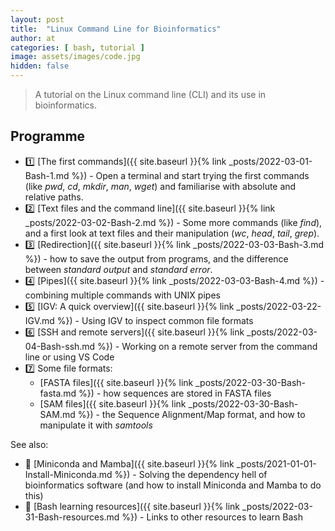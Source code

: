 ```yaml
---
layout: post
title:  "Linux Command Line for Bioinformatics"
author: at
categories: [ bash, tutorial ]
image: assets/images/code.jpg
hidden: false
---
```


> A tutorial on the Linux command line (CLI) and its use in bioinformatics.



## Programme

- :one: [The first commands]({{ site.baseurl }}{% link _posts/2022-03-01-Bash-1.md %}) - Open a terminal and start trying the first commands (like *pwd*, *cd*, *mkdir*, *man*, *wget*) and familiarise with absolute and relative paths.
- :two: [Text files and the command line]({{ site.baseurl }}{% link _posts/2022-03-02-Bash-2.md %}) - Some more commands (like *find*), and a first look at text files and their manipulation (*wc*, *head*, *tail*, *grep*).
- :three: [Redirection]({{ site.baseurl }}{% link _posts/2022-03-03-Bash-3.md %}) - how to save the output from programs, and the difference between *standard output* and *standard error*.
- :four: [Pipes]({{ site.baseurl }}{% link _posts/2022-03-03-Bash-4.md %}) - combining multiple commands with UNIX pipes
- :five: [IGV: A quick overview]({{ site.baseurl }}{% link _posts/2022-03-22-IGV.md %}) - Using IGV to inspect common file formats
- :six: [SSH and remote servers]({{ site.baseurl }}{% link _posts/2022-03-04-Bash-ssh.md %}) - Working on a remote server from the command line or using VS Code
- :seven: Some file formats:
  - [FASTA files]({{ site.baseurl }}{% link _posts/2022-03-30-Bash-fasta.md %}) - how sequences are stored in FASTA files
  -  [SAM files]({{ site.baseurl }}{% link _posts/2022-03-30-Bash-SAM.md %}) - the Sequence Alignment/Map format, and how to manipulate it with *samtools*

See also:
- :page_with_curl: [Miniconda and Mamba]({{ site.baseurl }}{% link _posts/2021-01-01-Install-Miniconda.md %}) - Solving the dependency hell of bioinformatics software (and how to install Miniconda and Mamba to do this)
- :book: [Bash learning resources]({{ site.baseurl }}{% link _posts/2022-03-31-Bash-resources.md %}) - Links to other resources to learn Bash